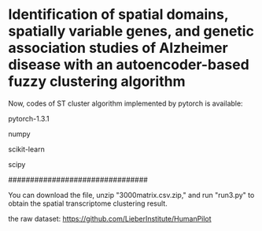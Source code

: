 # Identification of spatial domains, spatially variable genes, and genetic association studies of Alzheimer disease with an autoencoder-based fuzzy clustering algorithm
Now, codes of ST cluster algorithm implemented by pytorch is available:

pytorch-1.3.1

numpy

scikit-learn

scipy

################################

You can download the file, unzip "3000matrix.csv.zip," and run "run3.py" to obtain the spatial transcriptome clustering result.

the raw dataset: https://github.com/LieberInstitute/HumanPilot
